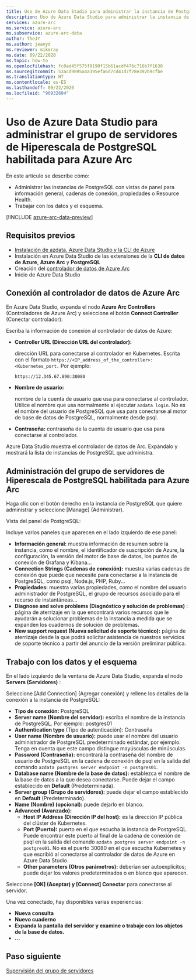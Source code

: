 ```yaml
---
title: Uso de Azure Data Studio para administrar la instancia de PostgreSQL
description: Uso de Azure Data Studio para administrar la instancia de PostgreSQL
services: azure-arc
ms.service: azure-arc
ms.subservice: azure-arc-data
author: TheJY
ms.author: jeanyd
ms.reviewer: mikeray
ms.date: 09/22/2020
ms.topic: how-to
ms.openlocfilehash: fc0ad45f575f9190f15b61acdf476c716b7f1638
ms.sourcegitcommit: 53acd9895a4a395efa6d7cd41d7f78e392b9cfbe
ms.translationtype: HT
ms.contentlocale: es-ES
ms.lasthandoff: 09/22/2020
ms.locfileid: "90932604"
---
```

# <a name="use-azure-data-studio-to-manage-your-azure-arc-enabled-postgresql-hyperscale-server-group"></a>Uso de Azure Data Studio para administrar el grupo de servidores de Hiperescala de PostgreSQL habilitada para Azure Arc


En este artículo se describe cómo:
- Administrar las instancias de PostgreSQL con vistas de panel para información general, cadenas de conexión, propiedades o Resource Health.
- Trabajar con los datos y el esquema.

[!INCLUDE [azure-arc-data-preview](../../../includes/azure-arc-data-preview.md)]

## <a name="prerequisites"></a>Requisitos previos

- [Instalación de azdata, Azure Data Studio y la CLI de Azure](install-client-tools.md)
- Instalación en Azure Data Studio de las extensiones de la **CLI de datos de Azure**, **Azure Arc** y **PostgreSQL**
- Creación del [controlador de datos de Azure Arc](create-data-controller-using-azdata.md)
- Inicio de Azure Data Studio

## <a name="connect-to-the-azure-arc-data-controller"></a>Conexión al controlador de datos de Azure Arc

En Azure Data Studio, expanda el nodo **Azure Arc Controllers** (Controladores de Azure Arc) y seleccione el botón **Connect Controller** (Conectar controlador):

Escriba la información de conexión al controlador de datos de Azure:

- **Controller URL (Dirección URL del controlador):**

    dirección URL para conectarse al controlador en Kubernetes. Escrita con el formato `https://<IP_address_of_the_controller>:<Kubernetes_port.` Por ejemplo:

    ```console
    https://12.345.67.890:30080
    ```
- **Nombre de usuario:**

    nombre de la cuenta de usuario que usa para conectarse al controlador. Utilice el nombre que usa normalmente al ejecutar `azdata login`. No es el nombre del usuario de PostgreSQL que usa para conectarse al motor de base de datos de PostgreSQL, normalmente desde psql.
- **Contraseña:** contraseña de la cuenta de usuario que usa para conectarse al controlador.


Azure Data Studio muestra el controlador de datos de Arc. Expándalo y mostrará la lista de instancias de PostgreSQL que administra.

## <a name="manage-your-azure-arc-enabled-postgresql-hyperscale-server-groups"></a>Administración del grupo de servidores de Hiperescala de PostgreSQL habilitada para Azure Arc

Haga clic con el botón derecho en la instancia de PostgreSQL que quiere administrar y seleccione [Manage] (Administrar).

Vista del panel de PostgreSQL:

Incluye varios paneles que aparecen en el lado izquierdo de ese panel:

- **Información general:** muestra información de resumen sobre la instancia, como el nombre, el identificador de suscripción de Azure, la configuración, la versión del motor de base de datos, los puntos de conexión de Grafana y Kibana...
- **Connection Strings (Cadenas de conexión):** muestra varias cadenas de conexión que puede que necesite para conectarse a la instancia de PostgreSQL, como psql, Node.js, PHP, Ruby...
- **Propiedades:** muestra varias propiedades, como el nombre del usuario administrador de PostgreSQL, el grupo de recursos asociado para el recurso de instantáneas...
- **Diagnose and solve problems (Diagnóstico y solución de problemas)** : página de aterrizaje en la que encontrará varios recursos que le ayudarán a solucionar problemas de la instancia a medida que se expanden los cuadernos de solución de problemas.
- **New support request (Nueva solicitud de soporte técnico):** página de aterrizaje desde la que podrá solicitar asistencia de nuestros servicios de soporte técnico a partir del anuncio de la versión preliminar pública.

## <a name="work-with-your-data-and-schema"></a>Trabajo con los datos y el esquema

En el lado izquierdo de la ventana de Azure Data Studio, expanda el nodo **Servers (Servidores)** :

Seleccione [Add Connection] (Agregar conexión) y rellene los detalles de la conexión a la instancia de PostgreSQL:
- **Tipo de conexión:** PostgreSQL
- **Server name (Nombre del servidor):** escriba el nombre de la instancia de PostgreSQL. Por ejemplo: postgres01
- **Authentication type** (Tipo de autenticación): Contraseña
- **User name (Nombre de usuario):** puede usar el nombre del usuario administrador de PostgreSQL predeterminado estándar, por ejemplo. Tenga en cuenta que este campo distingue mayúsculas de minúsculas.
- **Password (Contraseña):** encontrará la contraseña del nombre de usuario de PostgreSQL en la cadena de conexión de psql en la salida del comando `azdata postgres server endpoint -n postgres01`.
- **Database name (Nombre de la base de datos):** establezca el nombre de la base de datos a la que desea conectarse. Puede dejar el campo establecido en __Default__ (Predeterminada).
- **Server group (Grupo de servidores):** puede dejar el campo establecido en __Default__ (Predeterminado).
- **Name (Nombre) (opcional):** puede dejarlo en blanco.
- **Advanced (Avanzado):**
    - **Host IP Address (Dirección IP del host):** es la dirección IP pública del clúster de Kubernetes.
    - **Port (Puerto):** puerto en el que escucha la instancia de PostgreSQL. Puede encontrar este puerto al final de la cadena de conexión de psql en la salida del comando `azdata postgres server endpoint -n postgres01`. No es el puerto 30080 en el que escucha Kubernetes y que escribió al conectarse al controlador de datos de Azure en Azure Data Studio.
    - **Other parameters (Otros parámetros):** deberían ser autoexplícitos; puede dejar los valores predeterminados o en blanco que aparecen.

Seleccione **[OK] (Aceptar) y [Connect] Conectar** para conectarse al servidor.

Una vez conectado, hay disponibles varias experiencias:
- **Nueva consulta**
- **Nuevo cuaderno**
- **Expanda la pantalla del servidor y examine o trabaje con los objetos de la base de datos.**
- **...**

## <a name="next-step"></a>Paso siguiente
[Supervisión del grupo de servidores](monitor-grafana-kibana.md)
